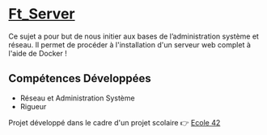 # [Ft_Server](sujet.pdf)

Ce sujet a pour but de nous initier aux bases de l’administration système et réseau. 
Il permet de procéder à l'installation d'un serveur web complet à l'aide de Docker !

## Compétences Développées

* Réseau et Administration Système
* Rigueur


Projet développé dans le cadre d'un projet scolaire 👉 [Ecole 42](https://42.fr/)  
